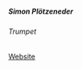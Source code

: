 ##### Simon Plötzeneder

###### Trumpet

<a target="_blank" rel="noopener noreferrer" href="http://www.ploetzeneder.net/">Website</a>
